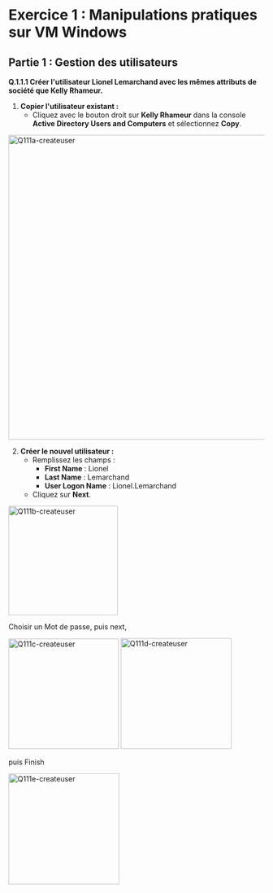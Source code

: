 # Exercice 1 : Manipulations pratiques sur VM Windows

## Partie 1 : Gestion des utilisateurs

**Q.1.1.1 Créer l'utilisateur Lionel Lemarchand avec les mêmes attributs de société que Kelly Rhameur.**

1. **Copier l'utilisateur existant :**
   - Cliquez avec le bouton droit sur **Kelly Rhameur** dans la console **Active Directory Users and Computers** et sélectionnez **Copy**.

<img width="599" alt="Q111a-createuser" src="https://github.com/user-attachments/assets/4546d295-f282-4b36-a03f-4a1806f69a35">

2. **Créer le nouvel utilisateur :**
   - Remplissez les champs :
     - **First Name** : Lionel
     - **Last Name** : Lemarchand
     - **User Logon Name** : Lionel.Lemarchand
   - Cliquez sur **Next**.

<img width="215" alt="Q111b-createuser" src="https://github.com/user-attachments/assets/14be31f5-affd-4d36-bdb2-cf249ed3b922">   

Choisir un Mot de passe, puis next,   

<img width="217" alt="Q111c-createuser" src="https://github.com/user-attachments/assets/bf0c3cba-21a1-4f30-9504-ea8dd88b8cfe">   


<img width="218" alt="Q111d-createuser" src="https://github.com/user-attachments/assets/2ee4f5cc-8c0e-42f6-bd72-5b5136122202">    


puis Finish    

<img width="218" alt="Q111e-createuser" src="https://github.com/user-attachments/assets/c230872c-b5b9-475e-8c11-3ee4b747bba3">     


